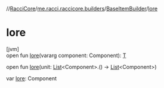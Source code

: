 //[RacciCore](../../../index.md)/[me.racci.raccicore.builders](../index.md)/[BaseItemBuilder](index.md)/[lore](lore.md)

# lore

[jvm]\
open fun [lore](lore.md)(vararg component: Component): [T](index.md)

open fun [lore](lore.md)(unit: [List](https://kotlinlang.org/api/latest/jvm/stdlib/kotlin.collections/-list/index.html)&lt;Component&gt;.() -&gt; [List](https://kotlinlang.org/api/latest/jvm/stdlib/kotlin.collections/-list/index.html)&lt;Component&gt;)

var [lore](lore.md): Component
